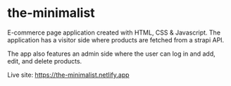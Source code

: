 # the-minimalist

E-commerce page application created with HTML, CSS & Javascript. The application has a visitor side where products are fetched from a strapi API. 

The app also features an admin side where the user can log in and add, edit, and delete products.

Live site: https://the-minimalist.netlify.app
